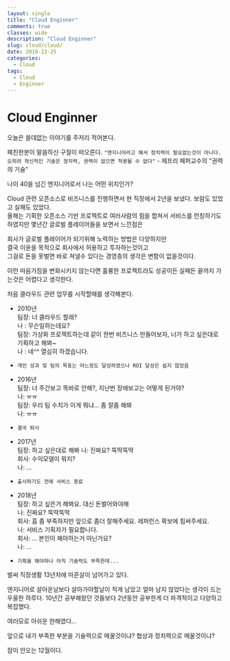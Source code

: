 ```yaml
---
layout: single
title: "Cloud Enginner"
comments: true
classes: wide
description: "Cloud Enginner"
slug: cloud/cloud/
date: 2018-12-25
categories:
  - Cloud
tags:
  - Cloud
  - Enginner
---
```


# Cloud Enginner

오늘은 쓸데없는 이야기를 주저리 적어본다. 

페친한분이 말씀하신 구절이 떠오른다.
`"엔지니어라고 해서 정치력이 필요없는것이 아니다. 오히려 혁신적인 기술은 정치력, 권력이 없으면 적용될 수 없다"` - 제프리 페퍼교수의 "권력의 기술"

나이 40을 넘긴 엔지니어로서 나는 어떤 위치인가?

Cloud 관련 오픈소스로 비즈니스를 진행하면서 현 직장에서 2년을 보냈다.
보람도 있었고 실패도 있었다.  
올해는 기획한 오픈소스 기반 프로젝트로 여러사람의 힘을 합쳐서 서비스를 런칭하기도 하였지만 몇년간 글로벌 플레이어들을 보면서 느낀점은  

회사가 글로벌 플레이어가 되기위해 노력하는 방법은 다양하지만  
결국 이윤을 목적으로 회사에서 허용하고 투자하는것이고  
그걸로 돈을 못벌면 바로 쳐낼수 있다는 경영층의 생각은 변함이 없을것이다. 

이런 마음가짐을 변화시키지 않는다면 훌륭한 프로젝트라도 성공이든 실패든 끝까지 가는것은 어렵다고 생각한다. 

처음 클라우드 관련 업무를 시작할때를 생각해본다.

* 2010년  
팀장: 너 클라우드 할래?  
나 : 무슨일하는데요?  
팀장: 가상화 프로젝트하는데 같이 한번 비즈니스 만들어보자, 너가 하고 싶은대로 기획하고 해봐~  
나 : 네^^ 열심히 하겠습니다.  

* `개인 성과 및 팀의 목표는 어느정도 달성하였으나 ROI 달성은 쉽지 않았음`

* 2016년  
팀장: 너 주간보고 똑바로 안해?, 지난번 장애보고는 어떻게 된거야?  
나: ㅠㅠ  
팀장: 우리 팀 수치가 이게 뭐냐... 좀 잘좀 해봐  
나: ㅠㅠ  
  
* `결국 퇴사`
  
* 2017년  
팀장: 하고 싶은대로 해봐
나: 진짜요? 뚝딱뚝딱  
회사: 수익모델이 뭐지?  
나: ...  

* `출시하기도 전에 서비스 종료`

* 2018년  
팀장: 하고 싶은거 해봐요. 대신 돈벌어와야해  
나: 진짜요? 뚝딱뚝딱  
회사: 흠 좀 부족하지만 앞으로 좀더 잘해주세요. 레퍼런스 확보에 힘써주세요.  
나: 서비스 기획자가 필요합니다.  
회사: ... 본인이 해야하는거 아닌가요?  
나: ...  
  
* `기획을 해야하나 아직 기술력도 부족한데...`  

벌써 직장생활 13년차에 마흔살이 넘어가고 있다. 

엔지니어로 살아온날보다 살아가야할날이 적게 남았고 얼마 남지 않았다는 생각이 드는 우울한 하루다. 
10년간 공부해왔던 것들보다 2년동안 공부한게 더 파격적이고 다양하고 복잡했다.

여러모로 아쉬운 한해였다...

앞으로 내가 부족한 부분을 기술력으로 메꿀것이냐? 협상과 정치력으로 메꿀것이냐?

잠이 안오는 12월이다.
